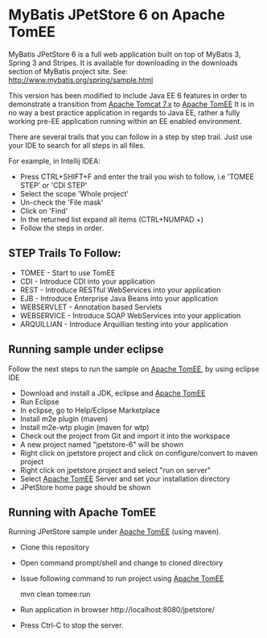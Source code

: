 # MyBatis JPetStore 6 on Apache TomEE
MyBatis JPetStore 6 is a full web application built on top of MyBatis 3, Spring 3 and Stripes. It is available for downloading in the downloads section of MyBatis project site. See: http://www.mybatis.org/spring/sample.html

This version has been modified to include Java EE 6 features in order to demonstrate a transition from [Apache Tomcat 7.x](http://tomcat.apache.org/) to [Apache TomEE](http://tomee.apache.org/index.html)
It is in no way a best practice application in regards to Java EE, rather a fully working pre-EE application running within an EE enabled environment.

There are several trails that you can follow in a step by step trail. Just use your IDE to search for all steps in all files.

For example, in Intellij IDEA:  
 - Press CTRL+SHIFT+F and enter the trail you wish to follow, i.e 'TOMEE STEP' or 'CDI STEP' 
 - Select the scope 'Whole project'
 - Un-check the 'File mask'
 - Click on 'Find'
 - In the returned list expand all items (CTRL+NUMPAD +)
 - Follow the steps in order.

## STEP Trails To Follow:
 - TOMEE - Start to use TomEE
 - CDI - Introduce CDI into your application
 - REST - Introduce RESTful WebServices into your application
 - EJB - Introduce Enterprise Java Beans into your application
 - WEBSERVLET - Annotation based Servlets
 - WEBSERVICE - Introduce SOAP WebServices into your application
 - ARQUILLIAN - Introduce Arquillian testing into your application

## Running sample under eclipse
Follow the next steps to run the sample on [Apache TomEE](http://tomee.apache.org/index.html), by using eclipse IDE
 - Download and install a JDK, eclipse and [Apache TomEE](http://tomee.apache.org/index.html)
 - Run Eclipse
 - In eclipse, go to Help/Eclipse Marketplace
 - Install m2e plugin (maven)
 - Install m2e-wtp plugin (maven for wtp)
 - Check out the project from Git and import it into the workspace
 - A new project named "jpetstore-6" will be shown
 - Right click on jpetstore project and click on configure/convert to maven project
 - Right click on jpetstore project and select "run on server"
 - Select [Apache TomEE](http://tomee.apache.org/index.html) Server and set your installation directory
 - JPetStore home page should be shown

## Running with Apache TomEE
Running JPetStore sample under [Apache TomEE](http://tomee.apache.org/index.html) (using maven).
 - Clone this repository
 - Open command prompt/shell and change to cloned directory
 - Issue following command to run project using [Apache TomEE](http://tomee.apache.org/index.html)

    mvn clean tomee:run

 - Run application in browser http://localhost:8080/jpetstore/ 
 - Press Ctrl-C to stop the server.
